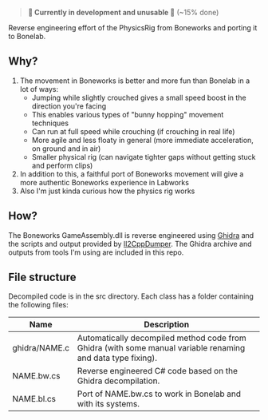 > **🚧 Currently in development and unusable 🚧** (~15% done)

Reverse engineering effort of the PhysicsRig from Boneworks and porting it to Bonelab.

## Why?

1. The movement in Boneworks is better and more fun than Bonelab in a lot of ways:
   - Jumping while slightly crouched gives a small speed boost in the direction you're facing
   - This enables various types of "bunny hopping" movement techniques
   - Can run at full speed while crouching (if crouching in real life)
   - More agile and less floaty in general (more immediate acceleration, on ground and in air)
   - Smaller physical rig (can navigate tighter gaps without getting stuck and perform clips)
1. In addition to this, a faithful port of Boneworks movement will give a more authentic Boneworks experience in Labworks
1. Also I'm just kinda curious how the physics rig works

## How?

The Boneworks GameAssembly.dll is reverse engineered using [Ghidra](https://ghidra-sre.org/) and the scripts and output provided by [Il2CppDumper](https://github.com/Perfare/Il2CppDumper). The Ghidra archive and outputs from tools I'm using are included in this repo.

## File structure

Decompiled code is in the src directory. Each class has a folder containing the following files:

| Name          | Description                                                                                                 |
| ------------- | ----------------------------------------------------------------------------------------------------------- |
| ghidra/NAME.c | Automatically decompiled method code from Ghidra (with some manual variable renaming and data type fixing). |
| NAME.bw.cs    | Reverse engineered C# code based on the Ghidra decompilation.                                               |
| NAME.bl.cs    | Port of NAME.bw.cs to work in Bonelab and with its systems.                                                 |
